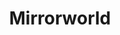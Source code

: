 ---
layout: audiobook
title:  "Mirrorworld"
authors: ["Jeremy Robinson"]
narrator: ["R.C. Bray"]
tags: ["history"]
publisher: ["Brilliance Audio"]
length: 13h 14m
categories: audiobooks
image: /assets/audiobooks/mirrorworld.jpg
details_url: https://www.audible.com/pd/Mysteries-Thrillers/Mirrorworld-Audiobook/B00VKDJD36
---